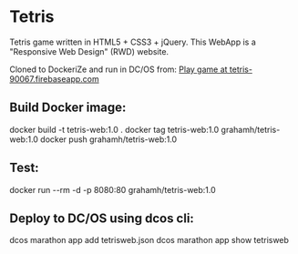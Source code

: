 # Tetris
Tetris game written in HTML5 + CSS3 + jQuery. This WebApp is a "Responsive Web Design" (RWD) website. 

Cloned to DockeriZe and run in DC/OS from:
<a href="https://tetris-90067.firebaseapp.com">Play game at tetris-90067.firebaseapp.com</a>

## Build Docker image:
docker build -t tetris-web:1.0 .
docker tag tetris-web:1.0 grahamh/tetris-web:1.0
docker push grahamh/tetris-web:1.0

## Test:
docker run --rm -d -p 8080:80 grahamh/tetris-web:1.0 

## Deploy to DC/OS using dcos cli:
dcos marathon app add tetrisweb.json
dcos marathon app show tetrisweb
